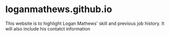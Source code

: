 # loganmathews.github.io

This website is to highlight Logan Mathews' skill and previous job history. It will also include his contatct information
